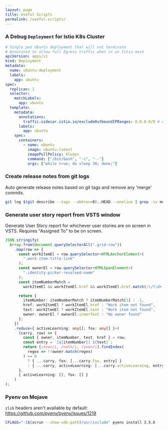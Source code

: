 ```yaml
---
layout: page
title: Useful Scripts
permalink: /useful-scripts/
---
```


### A Debug `Deployment` for Istio K8s Cluster

```yaml
# Single pod Ubuntu deployment that will not terminate
# Annotated to allow full Egress traffic when in an Istio mesh
apiVersion: apps/v1
kind: Deployment
metadata:
  name: ubuntu-deployment
  labels:
    app: ubuntu
spec:
  replicas: 1
  selector:
    matchLabels:
      app: ubuntu
  template:
    metadata:
      annotations:
        traffic.sidecar.istio.io/excludeOutboundIPRanges: 0.0.0.0/0 # Allow all Egress traffic https://github.com/istio/istio/issues/9304
      labels:
        app: ubuntu
    spec:
      containers:
        - name: ubuntu
          image: ubuntu:latest
          imagePullPolicy: Always
          command: ["/bin/bash", "-c", "--"]
          args: ["while true; do sleep 30; done;"]
```

### Create release notes from git logs

Auto generate release notes based on git tags and remove any 'merge' commits.

```bash
git log $(git describe --tags --abbrev=0)..HEAD --oneline | grep -iv merge
```

### Generate user story report from VSTS window

Generate User Story report for whichever user stories are on screen in VSTS. Requires "Assigned To" to be on screen.

```typescript
JSON.stringify(
  Array.from(document.querySelectorAll(".grid-row"))
    .map(row => {
      const workItemEl = row.querySelector<HTMLAnchorElement>(
        ".work-item-title-link"
      );
      const ownerEl = row.querySelector<HTMLSpanElement>(
        ".identity-picker-resolved-name"
      );
      const itemNumberMatch =
        workItemEl && workItemEl.href && workItemEl.href.match(/\/(\d+)$/i);

      return {
        itemNumber: itemNumberMatch ? itemNumberMatch[1] : -1,
        href: workItemEl ? workItemEl.href : "Work item not found",
        text: workItemEl ? workItemEl.text : "Work item not found",
        owner: ownerEl ? ownerEl.innerText : "No owner found"
      };
    })
    .reduce<{ activeLearning: any[]; fox: any[] }>(
      (carry, row) => {
        const { owner, itemNumber, text, href } = row;
        const entry = `[${itemNumber}] ${text}`;
        return [/evan/i, /nath/i, /yvon/i].findIndex(
          regex => !!owner.match(regex)
        ) >= 0
          ? { ...carry, fox: [...carry.fox, entry] }
          : { ...carry, activeLearning: [...carry.activeLearning, entry] };
      },
      { activeLearning: [], fox: [] }
    )
);
```

### Pyenv on Mojave

`zlib` headers aren't available by default: https://github.com/pyenv/pyenv/issues/1219

```bash
CFLAGS="-I$(xcrun --show-sdk-path)/usr/include" pyenv install 3.5.6
```
